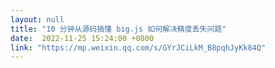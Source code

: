 ```yaml
---
layout: null
title: "10 分钟从源码搞懂 big.js 如何解决精度丢失问题"
date:  2022-11-25 15:24:00 +0800
link: "https://mp.weixin.qq.com/s/GYrJCiLkM_B8pqhJyKk84Q"
---
```

